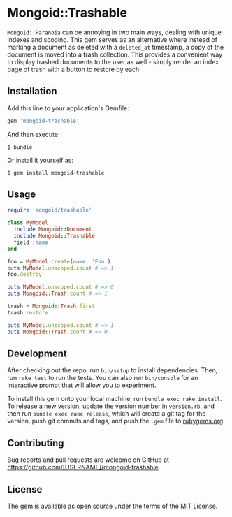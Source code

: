 # Mongoid::Trashable

`Mongoid::Paranoia` can be annoying in two main ways, dealing with unique indexes and scoping. This gem serves as an alternative where instead of marking a document as deleted with a `deleted_at` timestamp, a copy of the document is moved into a trash collection. This provides a convenient way to display trashed documents to the user as well - simply render an index page of trash with a button to restore by each.

## Installation

Add this line to your application's Gemfile:

```ruby
gem 'mongoid-trashable'
```

And then execute:

    $ bundle

Or install it yourself as:

    $ gem install mongoid-trashable

## Usage

```ruby
require 'mongoid/trashable'

class MyModel
  include Mongoid::Document
  include Mongoid::Trashable
  field :name
end

foo = MyModel.create(name: 'Foo')
puts MyModel.unscoped.count # => 1
foo.destroy

puts MyModel.unscoped.count # => 0
puts Mongoid::Trash.count # => 1

trash = Mongoid::Trash.first
trash.restore

puts MyModel.unscoped.count # => 1
puts Mongoid::Trash.count # => 0
```

## Development

After checking out the repo, run `bin/setup` to install dependencies. Then, run `rake test` to run the tests. You can also run `bin/console` for an interactive prompt that will allow you to experiment.

To install this gem onto your local machine, run `bundle exec rake install`. To release a new version, update the version number in `version.rb`, and then run `bundle exec rake release`, which will create a git tag for the version, push git commits and tags, and push the `.gem` file to [rubygems.org](https://rubygems.org).

## Contributing

Bug reports and pull requests are welcome on GitHub at https://github.com/[USERNAME]/mongoid-trashable.


## License

The gem is available as open source under the terms of the [MIT License](http://opensource.org/licenses/MIT).

